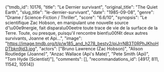 {"tmdb_id": 10176, "title": "Le Dernier survivant", "original_title": "The Quiet Earth", "slug_title": "le-dernier-survivant", "date": "1985-09-08", "genre": "Drame / Science-Fiction / Thriller", "score": "6.6/10", "synopsis": "Le scientifique Zac Hobson, en manipulant une nouvelle source d'\u00e9nergie, fait dispara\u00eetre toute trace de vie de la surface de la Terre. Toute, ou presque, puisqu'il rencontre bient\u00f4t deux autres survivants, Joanne et Api...", "image": "https://image.tmdb.org/t/p/w185_and_h278_bestv2/piJrrNB3T0RPhJKhoHDTbkn9jd3.jpg", "actors": ["Bruno Lawrence (Zac Hobson)", "Alison Routledge (Joanne)", "Anzac Wallace (Api's Mate)", "Pete Smith (Api)", "Tom Hyde (Scientist)"], "comments": [], "recommandations_id": [4917, 811, 11542, 10514]}